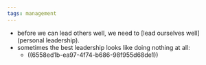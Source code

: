 ```yaml
---
tags: management
---
```


- before we can lead others well, we need to [lead ourselves well](personal leadership).
- sometimes the best leadership looks like doing nothing at all:
	- ((6558ed1b-ea97-4f74-b686-98f955d68de1))